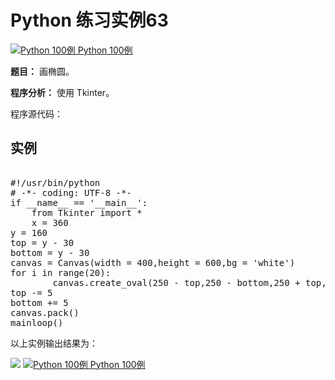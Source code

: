 Python 练习实例63
=============

 [![Python 100例](../images/up.gif)
 Python 100例](python-100-examples.html)


 **题目：** 画椭圆。　

 **程序分析：** 使用 Tkinter。

 程序源代码：

  实例
--

 <pre>

#!/usr/bin/python
# -*- coding: UTF-8 -*-
if __name__ == '__main__':
    from Tkinter import *
    x = 360
y = 160
top = y - 30
bottom = y - 30
canvas = Canvas(width = 400,height = 600,bg = 'white')
for i in range(20):
        canvas.create_oval(250 - top,250 - bottom,250 + top,250 + bottom)
top -= 5
bottom += 5
canvas.pack()
mainloop()
</pre>

 以上实例输出结果为：

 ![](http://www.runoob.com/wp-content/uploads/2015/10/tk5.jpg)
 [![Python 100例](../images/up.gif)
 Python 100例](python-100-examples.html)
